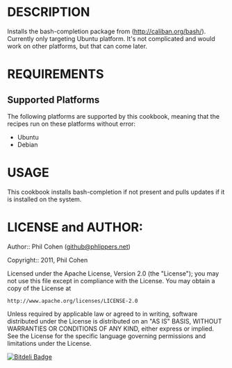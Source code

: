 # DESCRIPTION

Installs the bash-completion package from (http://caliban.org/bash/). Currently only targeting Ubuntu platform. It's not complicated and would work on other platforms, but that can come later.

# REQUIREMENTS

## Supported Platforms

The following platforms are supported by this cookbook, meaning that the recipes run on these platforms without error:

* Ubuntu
* Debian


# USAGE

This cookbook installs bash-completion if not present and pulls updates if it is installed on the system.

# LICENSE and AUTHOR:

Author:: Phil Cohen (<github@phlippers.net>)

Copyright:: 2011, Phil Cohen

Licensed under the Apache License, Version 2.0 (the "License");
you may not use this file except in compliance with the License.
You may obtain a copy of the License at

    http://www.apache.org/licenses/LICENSE-2.0

Unless required by applicable law or agreed to in writing, software
distributed under the License is distributed on an "AS IS" BASIS,
WITHOUT WARRANTIES OR CONDITIONS OF ANY KIND, either express or implied.
See the License for the specific language governing permissions and
limitations under the License.

[![Bitdeli Badge](https://d2weczhvl823v0.cloudfront.net/phlipper/chef-bash-completion/trend.png)](https://bitdeli.com/free "Bitdeli Badge")

